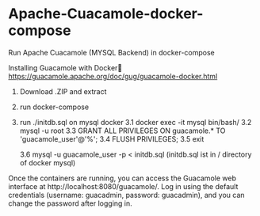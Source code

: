 # Apache-Cuacamole-docker-compose
Run Apache Cuacamole (MYSQL Backend) in docker-compose


Installing Guacamole with Docker
https://guacamole.apache.org/doc/gug/guacamole-docker.html


1. Download .ZIP and extract
2. run docker-compose
3. run ./initdb.sql on mysql docker
     3.1 docker exec -it mysql bin/bash/
     3.2 mysql -u root
     3.3 GRANT ALL PRIVILEGES ON guacamole.* TO 'guacamole_user'@'%';
     3.4 FLUSH PRIVILEGES;
     3.5 exit

     3.6 mysql -u guacamole_user -p < initdb.sql
     (initdb.sql ist in / directory of docker mysql)


Once the containers are running, you can access the Guacamole web interface at http://localhost:8080/guacamole/. Log in using the default credentials (username: guacadmin, password: guacadmin), and you can change the password after logging in.
